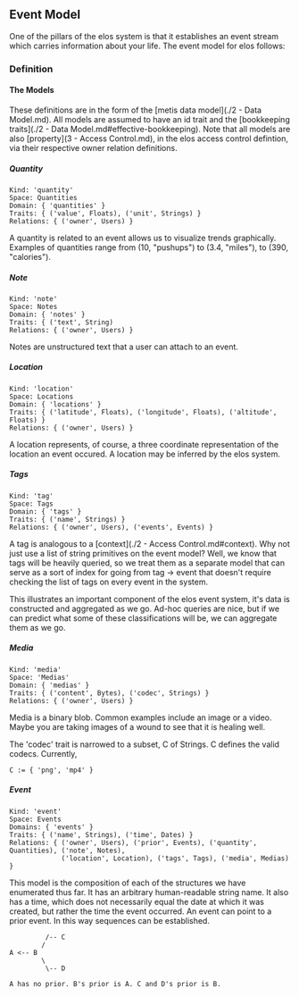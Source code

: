 Event Model
-----------

One of the pillars of the elos system is that it establishes an event stream which carries information about your life. The event model for elos follows:

### Definition

#### The Models

These definitions are in the form of the [metis data model](./2 - Data Model.md). All models are assumed to have an id trait and the [bookkeeping traits](./2 - Data Model.md#effective-bookkeeping). Note that all models are also [property](3 - Access Control.md), in the elos access control defintion, via their respective owner relation definitions.

##### Quantity

    Kind: 'quantity'
    Space: Quantities
    Domain: { 'quantities' }
    Traits: { ('value', Floats), ('unit', Strings) }
    Relations: { ('owner', Users) }
    
A quantity is related to an event allows us to visualize trends graphically. Examples of quantities range from (10, "pushups") to (3.4, "miles"), to (390, "calories").

##### Note

    Kind: 'note'
    Space: Notes
    Domain: { 'notes' }
    Traits: { ('text', String)
    Relations: { ('owner', Users) }

Notes are unstructured text that a user can attach to an event.

##### Location

    Kind: 'location'
    Space: Locations
    Domain: { 'locations' }
    Traits: { ('latitude', Floats), ('longitude', Floats), ('altitude', Floats) }
    Relations: { ('owner', Users) }
    
A location represents, of course, a three coordinate representation of the location an event occured. A location may be inferred by the elos system.

##### Tags

    Kind: 'tag'
    Space: Tags
    Domain: { 'tags' }
    Traits: { ('name', Strings) }
    Relations: { ('owner', Users), ('events', Events) }

A tag is analogous to a [context](./2 - Access Control.md#context). Why not just use a list of string primitives on the event model? Well, we know that tags will be heavily queried, so we treat them as a separate model that can serve as a sort of index for going from tag -> event that doesn't require checking the list of tags on every event in the system.

This illustrates an important component of the elos event system, it's data is constructed and aggregated as we go. Ad-hoc queries are nice, but if we can predict what some of these classifications will be, we can aggregate them as we go.

##### Media

    Kind: 'media'
    Space: 'Medias'
    Domain: { 'medias' }
    Traits: { ('content', Bytes), ('codec', Strings) }
    Relations: { ('owner', Users) }
    
Media is a binary blob. Common examples include an image or a video. Maybe you are taking images of a wound to see that it is healing well. 

The 'codec' trait is narrowed to a subset, C of Strings. C defines the valid codecs. Currently,

    C := { 'png', 'mp4' }

##### Event

    Kind: 'event'
    Space: Events
    Domains: { 'events' }
    Traits: { ('name', Strings), ('time', Dates) }
    Relations: { ('owner', Users), ('prior', Events), ('quantity', Quantities), ('note', Notes),
                 ('location', Location), ('tags', Tags), ('media', Medias) }

This model is the composition of each of the structures we have enumerated thus far. It has an arbitrary human-readable string name. It also has a time, which does not necessarily equal the date at which it was created, but rather the time the event occurred. An event can point to a prior event. In this way sequences can be established.

             /-- C       
            /
    A <-- B 
            \
             \-- D
             
    A has no prior. B's prior is A. C and D's prior is B.
